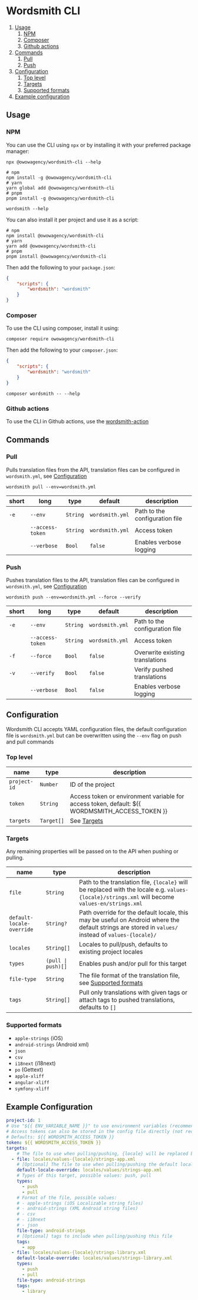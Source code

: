 # Wordsmith CLI

1. [Usage](#usage)
    1. [NPM](#npm)
    1. [Composer](#composer)
    1. [Github actions](#github-actions)
1. [Commands](#commands)
    1. [Pull](#pull)
    1. [Push](#push)
1. [Configuration](#configuration)
    1. [Top level](#top-level)
    1. [Targets](#targets)
    1. [Supported formats](#supported-formats)
1. [Example configuration](#example-configuration)

## Usage

### NPM

You can use the CLI using `npx` or by installing it with your preferred package manager:

```shell
npx @owowagency/wordsmith-cli --help

# npm
npm install -g @owowagency/wordsmith-cli
# yarn
yarn global add @owowagency/wordsmith-cli
# pnpm
pnpm install -g @owowagency/wordsmith-cli

wordsmith --help
```

You can also install it per project and use it as a script:

```shell
# npm
npm install @owowagency/wordsmith-cli
# yarn
yarn add @owowagency/wordsmith-cli
# pnpm
pnpm install @owowagency/wordsmith-cli
```

Then add the following to your `package.json`:

```json
{
    "scripts": {
        "wordsmith": "wordsmith"
    }
}
```

### Composer

To use the CLI using composer, install it using:

```shell
composer require owowagency/wordsmith-cli
```

Then add the following to your `composer.json`:

```json
{
    "scripts": {
        "wordsmith": "wordsmith"
    }
}
```

```shell
composer wordsmith -- --help
```

### Github actions

To use the CLI in Github actions, use the
[wordsmith-action](https://github.com/owowagency/wordsmith-action)

## Commands

### Pull

Pulls translation files from the API, translation files can be configured in `wordsmith.yml`, see [Configuration](#configuration)

```shell
wordsmith pull --env=wordsmith.yml
```

| short | long | type | default | description |
|---|---|---|---|---|
| `-e` | `--env` | `String` | `wordsmith.yml` | Path to the configuration file |
| | `--access-token` | `String` | `wordsmith.yml` | Access token |
| | `--verbose` | `Bool` | `false` | Enables verbose logging |

### Push

Pushes translation files to the API, translation files can be configured in `wordsmith.yml`, see [Configuration](#configuration)

```shell
wordsmith push --env=wordsmith.yml --force --verify
```

| short | long | type | default | description |
|---|---|---|---|---|
| `-e` | `--env` | `String` | `wordsmith.yml` | Path to the configuration file |
| | `--access-token` | `String` | `wordsmith.yml` | Access token |
| `-f` | `--force` | `Bool` | `false` | Overwrite existing translations |
| `-v` | `--verify` | `Bool` | `false` | Verify pushed translations |
| | `--verbose` | `Bool` | `false` | Enables verbose logging |


## Configuration

Wordsmith CLI accepts YAML configuration files, the default configuration file is `wordsmith.yml` but can be overwritten using the `--env` flag on push and pull commands

### Top level

| name | type | description |
|---|---|---|
| `project-id` | `Number` | ID of the project |
| `token` | `String` | Access token or environment variable for access token, default: ${{ WORDMSMITH_ACCESS_TOKEN }} |
| `targets` | `Target[]` | See [Targets](#targets) |


### Targets

Any remaining properties will be passed on to the API when pushing or pulling.

| name | type | description |
|---|---|---|
| `file` | `String` | Path to the translation file, `{locale}` will be replaced with the locale e.g. `values-{locale}/strings.xml` will become `values-en/strings.xml` |
| `default-locale-override` | `String?` | Path override for the default locale, this may be useful on Android where the default strings are stored in `values/` instead of `values-{locale}/` |
| `locales` | `String[]` | Locales to pull/push, defaults to existing project locales |
| `types` | `(pull \| push)[]` | Enables push and/or pull for this target |
| `file-type` | `String` | The file format of the translation file, see [Supported formats](#supported-formats) |
| `tags` | `String[]` | Pull only translations with given tags or attach tags to pushed translations, defaults to `[]` |

### Supported formats

- `apple-strings` (iOS)
- `android-strings` (Android xml)
- `json`
- `csv`
- `i18next` (i18next)
- `po` (Gettext)
- `apple-xliff`
- `angular-xliff`
- `symfony-xliff`

## Example Configuration

```yml
project-id: 1
# Use "${{ ENV_VARIABLE_NAME }}" to use environment variables (recommended)
# Access tokens can also be stored in the config file directly (not recommended)
# Defaults: ${{ WORDSMITH_ACCESS_TOKEN }}
token: ${{ WORDSMITH_ACCESS_TOKEN }}
targets:
    # The file to use when pulling/pushing, {locale} will be replaced by the pulled/pushed locale, e.g. locales/values-en/strings-web.xml
  - file: locales/values-{locale}/strings-app.xml
    # [Optional] The file to use when pulling/pushing the default locale
    default-locale-override: locales/values/strings-app.xml
    # Types of this target, possible values: push, pull
    types:
      - push
      - pull
    # Format of the file, possible values:
    # - apple-strings (iOS Localizable string files)
    # - android-strings (XML Android string files)
    # - csv
    # - i18next
    # - json
    file-type: android-strings
    # [Optional] tags to include when pulling/pushing this file
    tags:
      - app
  - file: locales/values-{locale}/strings-library.xml
    default-locale-override: locales/values/strings-library.xml
    types:
      - push
      - pull
    file-type: android-strings
    tags:
      - library
```
